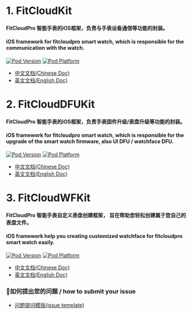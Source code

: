 # 1. FitCloudKit  
#### FitCloudPro 智能手表的iOS框架，负责与手表设备通信等功能的封装。
#### iOS framework for fitcloudpro smart watch, which is responsible for the communication with the watch. 
[![Pod Version](http://img.shields.io/cocoapods/v/FitCloudKit.svg?style=flat)](http://cocoadocs.org/docsets/FitCloudKit/)
[![Pod Platform](http://img.shields.io/cocoapods/p/FitCloudKit.svg?style=flat)](http://cocoadocs.org/docsets/FitCloudKit/)

  * [中文文档(Chinese Doc)](FitCloudKit/README.md)
  * [英文文档(English Doc)](FitCloudKit/README_EN.md)
  
 
# 2. FitCloudDFUKit
#### FitCloudPro 智能手表的iOS框架，负责手表固件升级/表盘升级等功能的封装。
#### iOS framework for fitcloudpro smart watch, which is responsible for the upgrade of the smart watch firmware, also UI DFU / watchface DFU. 
[![Pod Version](http://img.shields.io/cocoapods/v/FitCloudDFUKit.svg?style=flat)](http://cocoadocs.org/docsets/FitCloudDFUKit/)
[![Pod Platform](http://img.shields.io/cocoapods/p/FitCloudDFUKit.svg?style=flat)](http://cocoadocs.org/docsets/FitCloudDFUKit/)

  * [中文文档(Chinese Doc)](FitCloudDFUKit/README.md)
  * [英文文档(English Doc)](FitCloudDFUKit/README_EN.md)


# 3. FitCloudWFKit
#### FitCloudPro 智能手表自定义表盘创建框架， 旨在帮助您轻松创建属于您自己的表盘文件。
#### iOS framework help you creating customized watchface for fitcloudpro smart watch easily. 
[![Pod Version](http://img.shields.io/cocoapods/v/FitCloudWFKit.svg?style=flat)](http://cocoadocs.org/docsets/FitCloudWFKit/)
[![Pod Platform](http://img.shields.io/cocoapods/p/FitCloudWFKit.svg?style=flat)](http://cocoadocs.org/docsets/FitCloudWFKit/)

  * [中文文档(Chinese Doc)](FitCloudWFKit/README.md)
  * [英文文档(English Doc)](FitCloudWFKit/README_EN.md)





### 🚀如何提出您的问题 / how to submit your issue

   * [问题提问模版(issue template)](issue_template.pdf)
